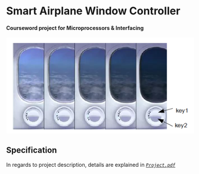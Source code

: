 # Smart Airplane Window Controller
#### Courseword project for Microprocessors & Interfacing
![](https://github.com/melmarsezio/Microprocessors-and-Interfacing/blob/master/Smart%20Airplane%20Window%20Controller/Project.png)
## Specification
In regards to project description, details are explained in [*`Project.pdf`*](https://github.com/melmarsezio/Microprocessors-and-Interfacing/blob/master/Smart%20Airplane%20Window%20Controller/Project.pdf)
